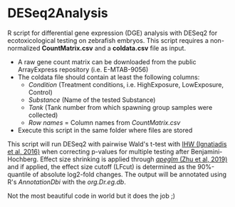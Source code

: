 # DESeq2Analysis
R script for differential gene expression (DGE) analysis with DESeq2 for ecotoxicological testing on zebrafish embryos. 
This script requires a non-normalized **CountMatrix.csv** and a **coldata.csv** file as input.
* A raw gene count matrix can be downloaded from the public ArrayExpress repository (i.e. E-MTAB-9056)
* The coldata file should contain at least the following columns:
  * _Condition_ (Treatment conditions, i.e. HighExposure, LowExposure, Control)
  * _Substance_ (Name of the tested Substance)
  * _Tank_ (Tank number from which spawning group samples were collected)
  * _Row names_ = Column names from *CountMatrix.csv*
* Execute this script in the same folder where files are stored

This script will run DESeq2 with pairwise Wald's t-test with [IHW (Ignatiadis et al, 2016)](https://www.nature.com/articles/nmeth.3885) when correcting p-values for multiple testing after Benjamini-Hochberg. Effect size shrinking is applied through [*apeglm* (Zhu et al, 2019)](https://academic.oup.com/bioinformatics/article/35/12/2084/5159452) and if applied, the effect size cutoff (LFcut) is determined as the 90%-quantile of absolute log2-fold changes. The output will be annotated using R's *AnnotationDbi* with the *org.Dr.eg.db*. 

Not the most beautiful code in world but it does the job ;)
